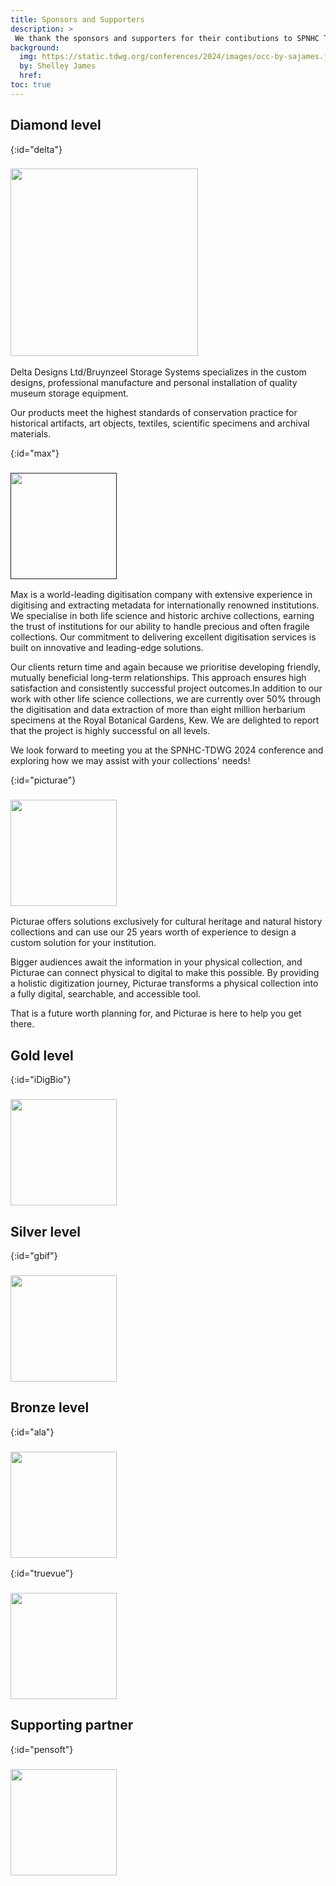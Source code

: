 ```yaml
---
title: Sponsors and Supporters
description: >
 We thank the sponsors and supporters for their contibutions to SPNHC TDWG 2024.
background:
  img: https://static.tdwg.org/conferences/2024/images/occ-by-sajames.jpg
  by: Shelley James
  href: 
toc: true
---
```


## Diamond level

{:id="delta"}
### <a href="https://www.deltadesignsltd.com/" target="_blank"><img src="https://static.tdwg.org/conferences/2024/images/sponsors/delta-combined.jpg" width="300px"></a>

Delta Designs Ltd/Bruynzeel Storage Systems specializes in the custom designs, professional manufacture and personal installation of quality museum storage equipment.

Our products meet the highest standards of conservation practice for historical artifacts, art objects, textiles, scientific specimens and archival materials.

{:id="max"}
### <a href="" target="_blank"><img src="https://static.tdwg.org/conferences/2024/images/sponsors/max-sqy.jpg" width="170px"></a>

Max is a world-leading digitisation company with extensive experience in digitising and extracting metadata for internationally renowned institutions. We specialise in both life science and historic archive collections, earning the trust of institutions for our ability to handle precious and often fragile collections. Our commitment to delivering excellent digitisation services is built on innovative and leading-edge solutions.

Our clients return time and again because we prioritise developing friendly, mutually beneficial long-term relationships. This approach ensures high satisfaction and consistently successful project outcomes.In addition to our work with other life science collections, we are currently over 50% through the digitisation and data extraction of more than eight million herbarium specimens at the Royal Botanical Gardens, Kew. We are delighted to report that the project is highly successful on all levels.

We look forward to meeting you at the SPNHC-TDWG 2024 conference and exploring how we may assist with your collections' needs!

{:id="picturae"}
### <a href="https://picturae.com/" target="_blank"><img src="https://static.tdwg.org/conferences/2024/images/sponsors/picturae-400.png" width="170px"></a>

Picturae offers solutions exclusively for cultural heritage and natural history collections and can use our 25 years worth of experience to design a custom solution for your institution.

Bigger audiences await the information in your physical collection, and Picturae can connect physical to digital to make this possible. By providing a holistic digitization journey, Picturae transforms a physical collection into a fully digital, searchable, and accessible tool.

That is a future worth planning for, and Picturae is here to help you get there.

## Gold level

{:id="iDigBio"}
### <a href="https:/www.idigbio.org/" target="_blank"><img src="https://static.tdwg.org/conferences/2024/images/sponsors/idigbio.png" width="170px"></a>



## Silver level

{:id="gbif"}
### <a href="https://gbif.org"  target="_blank"><img src="https://static.tdwg.org/conferences/2024/images/sponsors/gbif-400.png" width="170px"></a>



## Bronze level

{:id="ala"}
### <a href="https://ala.org.au" target="_blank"><img src="https://static.tdwg.org/conferences/2024/images/sponsors/ala-400.png" width="170px"></a>


{:id="truevue"}
### <a href="https://tru-vue.com/" target="_blank"><img src="https://static.tdwg.org/conferences/2024/images/sponsors/tru-vue.png" width="170px"></a>



## Supporting partner

{:id="pensoft"}
### <a href="https://pensoft.net/" target="_blank"><img src="https://static.tdwg.org/conferences/2024/images/sponsors/pensoft.png" width="170px"></a>

